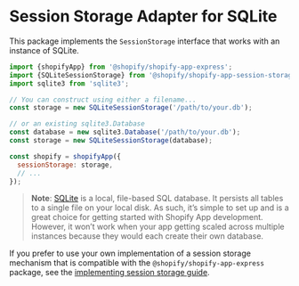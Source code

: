 # Session Storage Adapter for SQLite

This package implements the `SessionStorage` interface that works with an instance of SQLite.

```js
import {shopifyApp} from '@shopify/shopify-app-express';
import {SQLiteSessionStorage} from '@shopify/shopify-app-session-storage-sqlite';
import sqlite3 from 'sqlite3';

// You can construct using either a filename...
const storage = new SQLiteSessionStorage('/path/to/your.db');

// or an existing sqlite3.Database
const database = new sqlite3.Database('/path/to/your.db');
const storage = new SQLiteSessionStorage(database);

const shopify = shopifyApp({
  sessionStorage: storage,
  // ...
});
```

> **Note**: [SQLite](https://sqlite.com) is a local, file-based SQL database. It persists all tables to a single file on your local disk. As such, it’s simple to set up and is a great choice for getting started with Shopify App development. However, it won’t work when your app getting scaled across multiple instances because they would each create their own database.

If you prefer to use your own implementation of a session storage mechanism that is compatible with the `@shopify/shopify-app-express` package, see the [implementing session storage guide](https://github.com/Shopify/shopify-app-js/blob/main/packages/shopify-app-session-storage/implementing-session-storage.md).
